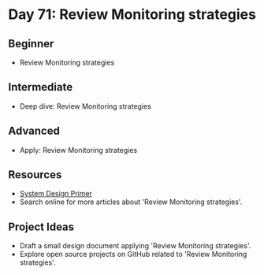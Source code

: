 # Day 71: Review Monitoring strategies

## Beginner
- Review Monitoring strategies

## Intermediate
- Deep dive: Review Monitoring strategies

## Advanced
- Apply: Review Monitoring strategies

## Resources
- [System Design Primer](https://github.com/donnemartin/system-design-primer/search?q=Review+Monitoring+strategies)
- Search online for more articles about 'Review Monitoring strategies'.

## Project Ideas
- Draft a small design document applying 'Review Monitoring strategies'.
- Explore open source projects on GitHub related to 'Review Monitoring strategies'.
